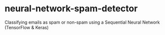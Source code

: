 # neural-network-spam-detector
Classifying emails as spam or non-spam using a Sequential Neural Network (TensorFlow &amp; Keras)

